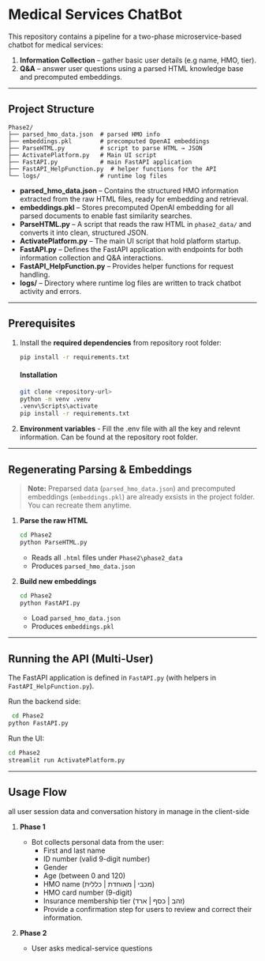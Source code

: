 # Medical Services ChatBot

This repository contains a pipeline for a two-phase microservice-based chatbot for medical services:
1. **Information Collection** – gather basic user details (e.g name, HMO, tier).  
2. **Q&A** – answer user questions using a parsed HTML knowledge base and precomputed embeddings.

---
## Project Structure

```
Phase2/
├── parsed_hmo_data.json  # parsed HMO info 
├── embeddings.pkl        # precomputed OpenAI embeddings
├── ParseHTML.py          # script to parse HTML → JSON
├── ActivatePlatform.py   # Main UI script
├── FastAPI.py            # main FastAPI application
├── FastAPI_HelpFunction.py  # helper functions for the API
└── logs/                 # runtime log files
```

- **parsed_hmo_data.json** – Contains the structured HMO information extracted from the raw HTML files, ready for embedding and retrieval.  
- **embeddings.pkl** – Stores precomputed OpenAI embedding for all parsed documents to enable fast similarity searches.  
- **ParseHTML.py** – A script that reads the raw HTML in `phase2_data/` and converts it into clean, structured JSON.  
- **ActivatePlatform.py** – The main UI script that hold platform startup.  
- **FastAPI.py** – Defines the FastAPI application with endpoints for both information collection and Q&A interactions.  
- **FastAPI_HelpFunction.py** – Provides helper functions for request handling. 
- **logs/** – Directory where runtime log files are written to track chatbot activity and errors.  


---

## Prerequisites


1. Install the **required dependencies** from repository root folder:
    ```bash
    pip install -r requirements.txt
    ```

    #### Installation

   ```bash
   git clone <repository-url>
   python -m venv .venv
   .venv\Scripts\activate 
   pip install -r requirements.txt
   ```

2. **Environment variables** - Fill the .env file with all the key and relevnt information. Can be found at the repository root folder.

---




## Regenerating Parsing & Embeddings

> **Note:** Preparsed data (`parsed_hmo_data.json`) and precomputed embeddings (`embeddings.pkl`) are already exsists in the project folder. 
You can recreate them anytime.

1. **Parse the raw HTML**  
   ```bash
   cd Phase2
   python ParseHTML.py
   ```
   - Reads all `.html` files under `Phase2\phase2_data`  
   - Produces `parsed_hmo_data.json`

2. **Build new embeddings**  
   ```bash
   cd Phase2
   python FastAPI.py
   ```
   - Load `parsed_hmo_data.json`  
   - Produces `embeddings.pkl`

---

## Running the API (Multi-User)

The FastAPI application is defined in `FastAPI.py` (with helpers in `FastAPI_HelpFunction.py`).

Run the backend side:
   ```bash
    cd Phase2
   python FastAPI.py
   ```

Run the UI:
   ```bash
cd Phase2
streamlit run ActivatePlatform.py
```
---


## Usage Flow

all user session data and conversation history in manage in the client-side

1. **Phase 1**  
   - Bot collects personal data from the user:
      - First and last name
      - ID number (valid 9-digit number)
      - Gender
      - Age (between 0 and 120)
      - HMO name (מכבי | מאוחדת | כללית)
      - HMO card number (9-digit)
      - Insurance membership tier (זהב | כסף | ארד)
      - Provide a confirmation step for users to review and correct their information.

2. **Phase 2**  
   - User asks medical-service questions  



